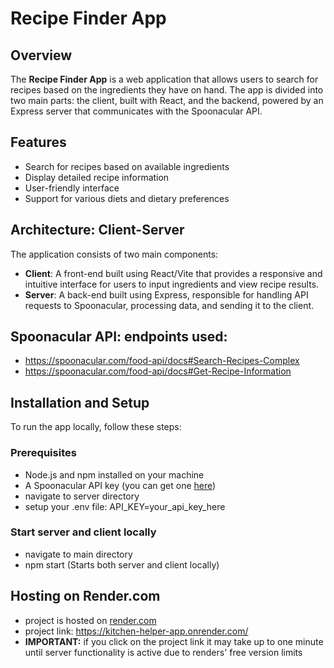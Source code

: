 # Recipe Finder App

## Overview

The **Recipe Finder App** is a web application that allows users to search for recipes based on the ingredients they have on hand. The app is divided into two main parts: the client, built with React, and the backend, powered by an Express server that communicates with the Spoonacular API.

## Features

- Search for recipes based on available ingredients
- Display detailed recipe information
- User-friendly interface
- Support for various diets and dietary preferences

## Architecture: Client-Server

The application consists of two main components:

- **Client**: A front-end built using React/Vite that provides a responsive and intuitive interface for users to input ingredients and view recipe results.
- **Server**: A back-end built using Express, responsible for handling API requests to Spoonacular, processing data, and sending it to the client.

## Spoonacular API: endpoints used:
- https://spoonacular.com/food-api/docs#Search-Recipes-Complex
- https://spoonacular.com/food-api/docs#Get-Recipe-Information


## Installation and Setup

To run the app locally, follow these steps:

### Prerequisites

- Node.js and npm installed on your machine
- A Spoonacular API key (you can get one [here](https://spoonacular.com/food-api))
- navigate to server directory
- setup your .env file: API_KEY=your_api_key_here

### Start server and client locally
- navigate to main directory
- npm start (Starts both server and client locally)

## Hosting on Render.com
- project is hosted on [render.com](https://render.com/)
- project link: https://kitchen-helper-app.onrender.com/
- **IMPORTANT:** if you click on the project link it may take up to one minute until server functionality is active due to renders' free version limits
  


